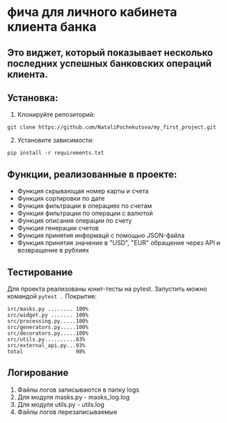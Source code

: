 # фича для личного кабинета клиента банка
## Это виджет, который показывает несколько последних успешных банковских операций клиента.
## Установка:
1. Клонируйте репозиторий:
```
git clone https://github.com/NataliPochekutova/my_first_project.git
```
2. Установите зависимости:
```
pip install -r requirements.txt
```
## Функции, реализованные в проекте:
- Функция скрывающая номер карты и счета
- Функция сортировки по дате
- Функция фильтрации в операциях по счетам
- Функция фильтрации по операции с валютой
- Функция описания операции по счету
- Функция генерации счетов
- Функция принятия информацй с помощью JSON-файла
- Функция принятия значение в "USD", "EUR" обращение через API и возвращение в рублиях

## Тестирование
Для проекта реализованы юнит-тесты на pytest. Запустить можно командой `pytest .`
Покрытие:
```
src/masks.py ........ 100%
src/widget.py ....... 100%
src/processing.py.....100%
src/generators.py.....100%
src/decorators.py.....100%
src/utils.py..........83%
src/external_api.py...93%
total                 98%
```
## Логирование
1. Файлы логов записываются в папку logs
2. Для модуля masks.py - masks_log.log
3. Для модуля utils.py - utils.log
4. Файлы логов перезаписываемые
